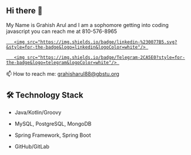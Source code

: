 ## Hi there 👋
My Name is Grahish Arul and I am a sophomore getting into coding javascript you can reach me at 810-576-8965 
<!--
**Grahis23/Grahis23** is a ✨ _special_ ✨ repository because its `README.md` (this file) appears on your GitHub profile.


- 🔭 I’m currently working on a course for learning javascript
- 🌱 I’m currently learning javascript
- 🤔 I’m looking for help with getting opportunities to express my javascript skills
- 💬 Ask me about the experience of learning javascript
- 📫 How to reach me: at my phone number 810-576-8965 
-->

<p align='center'> 
   <a href="https:/[/www.linkedin.com/in/yourprofile](https://www.linkedin.com/authwall?trk=bf&trkInfo=AQGV1FBKFO4wJAAAAY-_soW4CS5mS9gtQTj7CMnhYk17uA1srzBC350nRY9cdav87R2JFypzGcYDDjJS9ugGN-Y8ZhopJnRQyCDuXXJ3OOCixAVTeV2oTkowr7V5wlXQ0LtHiUw=&original_referer=&sessionRedirect=https%3A%2F%2Fwww.linkedin.com%2Fin%2Fyourprofile)/"> 

       <img src="https://img.shields.io/badge/linkedin-%230077B5.svg?&style=for-the-badge&logo=linkedin&logoColor=white"/> 

   </a> 

   <a href="https://t.me/yourchannel"> 

       <img src="https://img.shields.io/badge/Telegram-2CA5E0?style=for-the-badge&logo=telegram&logoColor=white"/> 

   </a> 
   📫 How to reach me: <a href='mailto:grahisharul88@gbstu.org'>grahisharul88@gbstu.org</a> 

</p> 

## 🛠 Technology Stack 

* Java/Kotlin/Groovy 

* MySQL, PostgreSQL, MongoDB 

* Spring Framework, Spring Boot 

* GitHub/GitLab
